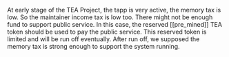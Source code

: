 
At early stage of the TEA Project, the tapp is very active, the memory tax is low. So the maintainer income tax is low too. There might not be enough fund to support public service. In this case, the reserved [[pre_mined]] TEA token should be used to pay the public service. This reserved token is limited and will be run off eventually. After run off, we supposed the memory tax is strong enough to support the system running.